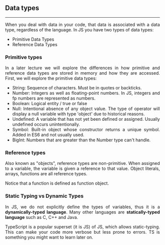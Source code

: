 <h2>Data types</h2>

---

<p align = "justify">
When you deal with data in your code, that data is associated with a data type, regardless of the language. In JS you have two types of data types:
    <ul>
        <li>Primitive Data Types</li>
        <li>Reference Data Types</li>
    </ul>
</p>

<h3>Primitive types</h3>
<p align = "justify">
In a later lecture we will explore the differences in how primitive and reference data types are stored in memory and how they are accessed. First, we will explore the primitive data types:
</p>
<ul align = "justify">
    <li>String: Sequence of characters. Must be in quotes or backticks.</li>
    <li>Number: Integers as well as floating-point numbers. In JS, integers and fp numbers are represented as numbers.</li>
    <li>Boolean: Logical entity / true or false</li>
    <li>Null: Intentional absence of any object value. The type of operator will display a null variable with type 'object' due to historical reasons.</li>
    <li>Undefined: A variable that has not yet been defined or assigned. Usually undefined occurs unintentionally.</li>
    <li>Symbol: Built-in object whose constructor returns a unique symbol. Added in ES6 and not usually used.</li>
    <li>BigInt: Numbers that are greater than the Number type can't handle.</li>
</ul>
<h3>Reference types</h3>
<p align = "justify">
Also known as "objects", reference types are non-primitive. When assigned to a variable, the variable is given a reference to that value. Object literals, arrays, functions are all reference types.
</p>
<p align = "justify">
Notice that a function is defined as function object. 
</p>
<h3>Static Typing vs Dynamic Types</h3>
<p align = "justify">
In JS, we do not explicitly define the types of variables, thus it is a <strong>dynamically-typed language</strong>. Many other languages are <strong>statically-typed language</strong> such as C, C++ and Java.
</p>
<p align = "justify">
TypeScript is a popular superset (it is JS) of JS, which allows static-typing. This can make your code more verbose but less prone to errors. TS is something you might want to learn later on.
</p>